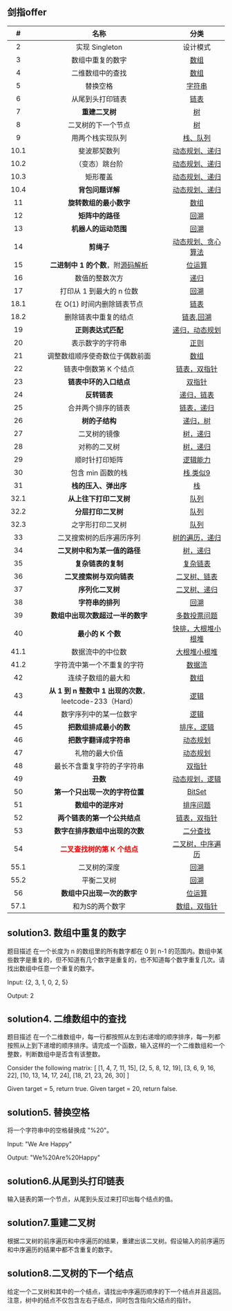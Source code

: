 
## 剑指offer
|  #   |                  名称                   |        分类         |
| :--: | :--------------------------------------: | :-----------------------: |
| 2 | 实现 Singleton | 设计模式 |
| 3 | 数组中重复的数字|[数组](./Solution3.java)|
| 4 | 二维数组中的查找| [数组](./Solution4.java)|
| 5 | 替换空格 | [字符串](./Solution5.java)|
| 6 | 从尾到头打印链表 | [链表](./Soluton6.java)|
| 7 | **重建二叉树** | [树](./Solution7.java)|
| 8 | 二叉树的下一个节点 | [树](./Solution8.java)|
| 9 | 用两个栈实现队列 | [栈、队列](./Solution9.java)|
| 10.1 | 斐波那契数列 | [动态规划、递归](./Solution10_1.java)|
| 10.2 | （变态）跳台阶 | [动态规划、递归](./Solution10_2.java)|
| 10.3 | 矩形覆盖 | [动态规划、递归](./Solution10_3.java)|
| 10.4 | **背包问题详解** | [动态规划、递归](./Solution10_4.java)|
| 11 | **旋转数组的最小数字** | [数组](./Solution11.java)|
| 12 | **矩阵中的路径** | [回溯](./Solution12.java)|
| 13 | **机器人的运动范围** | [回溯](./Solution13.java)|
| 14 | **剪绳子** | [动态规划、贪心算法](./Solution14.java)|
| 15 | **二进制中 1 的个数**，附[源码解析](https://blog.csdn.net/zhouzipeng000/article/details/56676885) | [位运算](./Solution15.java)|
| 16 | 数值的整数次方 | [递归](./Solution16.java)|
| 17 | 打印从 1 到最大的 n 位数 | [回溯](./Solution17.java)|
| 18.1 | 在 O(1) 时间内删除链表节点 | [链表](./Solution18_1.java)|
| 18.2 | 删除链表中重复的结点 | [链表,回溯](./Solution18_2.java)|
| 19 | **正则表达式匹配** | [递归，动态规划](./Solution19.java)|
| 20 | 表示数字的字符串 | [正则](./Solution20.java)|
| 21 | 调整数组顺序使奇数位于偶数前面 | [数组](./Solution21.java)|
| 22 | 链表中倒数第 K 个结点 | [链表，双指针](./Solution22.java)|
| 23 | **链表中环的入口结点** | [双指针](./Solution23.java)|
| 24 | **反转链表** | [递归，链表](./Solution24.java)|
| 25 | 合并两个排序的链表 | [链表，递归](./Solution25.java)|
| 26 | **树的子结构** | [递归，树](./Solution26.java)|
| 27 | 二叉树的镜像 | [树，递归](./Solution27.java)|
| 28 | 对称的二叉树 | [树，递归](./Solution28.java)|
| 29 | 顺时针打印矩阵 | [逻辑能力](./Solution29.java)|
| 30 | 包含 min 函数的栈 | [栈,类似9](./Solution30.java)|
| 31 | **栈的压入、弹出序** | [栈](./Solution31.java)|
| 32.1 | **从上往下打印二叉树** | [队列](./Solution32.java)|
| 32.2 | **分层打印二叉树** | [队列](./Solution32_2.java)|
| 32.3 | 之字形打印二叉树 | [队列](./Solution32_3.java)|
| 33 | 二叉搜索树的后序遍历序列 | [树的遍历，递归](./Solution33.java)|
| 34 | **二叉树中和为某一值的路径** | [树，递归](./Solution34.java)|
| 35 | **复杂链表的复制** | [复杂链表](./Solution35.java)|
| 36 | **二叉搜索树与双向链表** | [二叉树、链表](./Solution36.java)|
| 37 | **序列化二叉树** | [二叉树、递归](./Solution37.java)|
| 38 | **字符串的排列** | [回溯](./Solution38.java)|
| 39 | **数组中出现次数超过一半的数字** | [多数投票问题](./Solution39.java)|
| 40 | **最小的 K 个数** | [快排，大根堆小根堆](./Solution40.java)|
| 41.1 | 数据流中的中位数 | [大根堆小根堆](./Solution41_1.java)|
| 41.2 | 字符流中第一个不重复的字符 | [数据流](./Solution41_2.java)|
| 42 | 连续子数组的最大和 | [数组](./Solution42.java)|
| 43 | **从 1 到 n 整数中 1 出现的次数**，leetcode-233（Hard） | [逻辑](./Solution43.java)|
| 44 | 数字序列中的某一位数字 | [逻辑](./Solution44.java)|
| 45 | **把数组排成最小的数** | [排序，逻辑](./Solution45.java)|
| 46 | **把数字翻译成字符串** | [动态规划](./Solution46.java)|
| 47 | 礼物的最大价值 | [动态规划](./Solution47.java)|
| 48 | 最长不含重复字符的子字符串 | [双指针](./Solution48.java)|
| 49 | **丑数** | [动态规划，逻辑](./Solution49.java)|
| 50 | **第一个只出现一次的字符位置** | [BitSet](./Solution50.java)|
| 51 | **数组中的逆序对** | [排序问题](./Solution51.java)|
| 52 | **两个链表的第一个公共结点** | [链表，双指针](./Solution52.java)|
| 53 | **数字在排序数组中出现的次数** | [二分查找](./Solution53.java)|
| 54 | <font color="red">**二叉查找树的第 K 个结点**<font> | [二叉树，中序遍历](./Solution54.java)|
| 55.1 | 二叉树的深度 | [回溯](./Solution55_1.java)|
| 55.2 | 平衡二叉树 | [回溯](./Solution55_2.java)|
| 56 | **数组中只出现一次的数字** | [位运算](./Solution56.java)|
| 57.1 | 和为S的两个数字 | [数组，双指针](./Solution57_1.java)|

## solution3. 数组中重复的数字
题目描述
在一个长度为 n 的数组里的所有数字都在 0 到 n-1 的范围内。数组中某些数字是重复的，但不知道有几个数字是重复的，也不知道每个数字重复几次。请找出数组中任意一个重复的数字。

Input:
{2, 3, 1, 0, 2, 5}

Output:
2
## solution4. 二维数组中的查找
题目描述
在一个二维数组中，每一行都按照从左到右递增的顺序排序，每一列都按照从上到下递增的顺序排序。请完成一个函数，输入这样的一个二维数组和一个整数，判断数组中是否含有该整数。

Consider the following matrix:
[
  [1,   4,  7, 11, 15],
  [2,   5,  8, 12, 19],
  [3,   6,  9, 16, 22],
  [10, 13, 14, 17, 24],
  [18, 21, 23, 26, 30]
]

Given target = 5, return true.
Given target = 20, return false.

## solution5. 替换空格
将一个字符串中的空格替换成 "%20"。

Input:
"We Are Happy"

Output:
"We%20Are%20Happy"

## solution6.从尾到头打印链表
输入链表的第一个节点，从尾到头反过来打印出每个结点的值。

## solution7.重建二叉树
根据二叉树的前序遍历和中序遍历的结果，重建出该二叉树。假设输入的前序遍历
和中序遍历的结果中都不含重复的数字。

## solution8.二叉树的下一个结点
给定一个二叉树和其中的一个结点，请找出中序遍历顺序的下一个结点并且返回。
注意，树中的结点不仅包含左右子结点，同时包含指向父结点的指针。
